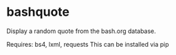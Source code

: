 # bashquote
Display a random quote from the bash.org database.

Requires: bs4, lxml, requests
This can be installed via pip
